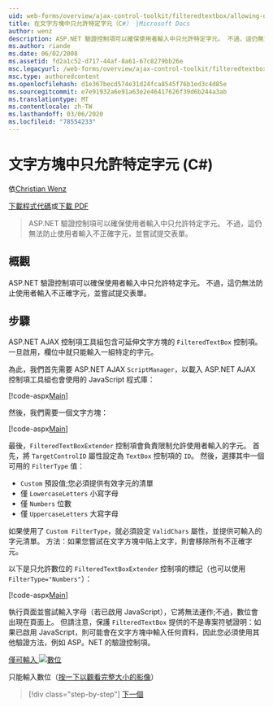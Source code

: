 ```yaml
---
uid: web-forms/overview/ajax-control-toolkit/filteredtextbox/allowing-only-certain-characters-in-a-text-box-cs
title: 在文字方塊中只允許特定字元（C#） |Microsoft Docs
author: wenz
description: ASP.NET 驗證控制項可以確保使用者輸入中只允許特定字元。 不過，這仍無法防止使用者輸入不正確 。
ms.author: riande
ms.date: 06/02/2008
ms.assetid: fd2a1c52-d717-44af-8a61-67c8279bb26e
msc.legacyurl: /web-forms/overview/ajax-control-toolkit/filteredtextbox/allowing-only-certain-characters-in-a-text-box-cs
msc.type: authoredcontent
ms.openlocfilehash: d1e367becd574e31d24fca8545f76b1ed3c4d85e
ms.sourcegitcommit: e7e91932a6e91a63e2e46417626f39d6b244a3ab
ms.translationtype: MT
ms.contentlocale: zh-TW
ms.lasthandoff: 03/06/2020
ms.locfileid: "78554233"
---
```

# <a name="allowing-only-certain-characters-in-a-text-box-c"></a>文字方塊中只允許特定字元 (C#)

依[Christian Wenz](https://github.com/wenz)

[下載程式代碼](https://download.microsoft.com/download/4/c/2/4c2def7a-0d23-4055-91f9-1f18504167d7/FilteredTextBox0.cs.zip)或[下載 PDF](https://download.microsoft.com/download/b/6/a/b6ae89ee-df69-4c87-9bfb-ad1eb2b23373/filteredtextbox0CS.pdf)

> ASP.NET 驗證控制項可以確保使用者輸入中只允許特定字元。 不過，這仍無法防止使用者輸入不正確字元，並嘗試提交表單。

## <a name="overview"></a>概觀

ASP.NET 驗證控制項可以確保使用者輸入中只允許特定字元。 不過，這仍無法防止使用者輸入不正確字元，並嘗試提交表單。

## <a name="steps"></a>步驟

ASP.NET AJAX 控制項工具組包含可延伸文字方塊的 `FilteredTextBox` 控制項。 一旦啟用，欄位中就只能輸入一組特定的字元。

為此，我們首先需要 ASP.NET AJAX `ScriptManager`，以載入 ASP.NET AJAX 控制項工具組也會使用的 JavaScript 程式庫：

[!code-aspx[Main](allowing-only-certain-characters-in-a-text-box-cs/samples/sample1.aspx)]

然後，我們需要一個文字方塊：

[!code-aspx[Main](allowing-only-certain-characters-in-a-text-box-cs/samples/sample2.aspx)]

最後，`FilteredTextBoxExtender` 控制項會負責限制允許使用者輸入的字元。 首先，將 `TargetControlID` 屬性設定為 `TextBox` 控制項的 `ID`。 然後，選擇其中一個可用的 `FilterType` 值：

- `Custom` 預設值;您必須提供有效字元的清單
- 僅 `LowercaseLetters` 小寫字母
- 僅 `Numbers` 位數
- 僅 `UppercaseLetters` 大寫字母

如果使用了 `Custom FilterType`，就必須設定 `ValidChars` 屬性，並提供可輸入的字元清單。 方法：如果您嘗試在文字方塊中貼上文字，則會移除所有不正確字元。

以下是只允許數位的 `FilteredTextBoxExtender` 控制項的標記（也可以使用 `FilterType="Numbers"`）：

[!code-aspx[Main](allowing-only-certain-characters-in-a-text-box-cs/samples/sample3.aspx)]

執行頁面並嘗試輸入字母（若已啟用 JavaScript），它將無法運作;不過，數位會出現在頁面上。 但請注意，保護 `FilteredTextBox` 提供的不是專案符號證明：如果已啟用 JavaScript，則可能會在文字方塊中輸入任何資料，因此您必須使用其他驗證方法，例如 ASP。NET 的驗證控制項。

[僅可輸入 ![數位](allowing-only-certain-characters-in-a-text-box-cs/_static/image2.png)](allowing-only-certain-characters-in-a-text-box-cs/_static/image1.png)

只能輸入數位（[按一下以觀看完整大小的影像](allowing-only-certain-characters-in-a-text-box-cs/_static/image3.png)）

> [!div class="step-by-step"]
> [下一個](allowing-only-certain-characters-in-a-text-box-vb.md)
